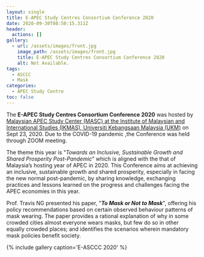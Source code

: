 ```yaml
---
layout: single
title: E-APEC Study Centres Consortium Conference 2020
date: 2020-09-30T08:50:15.311Z
header:
  actions: []
gallery:
  - url: /assets/images/front.jpg
    image_path: /assets/images/front.jpg
    title: E-APEC Study Centres Consortium Conference 2020
    alt: Not Available.
tags:
  - ASCCC
  - Mask
categories:
  - APEC Study Centre
toc: false
---
```

The **E-APEC Study Centres Consortium Conference 2020** was hosted by [Malaysian APEC Study Center (MASC) at the Institute of Malaysian and International Studies (IKMAS), Universiti Kebangsaan Malaysia (UKM)](http://www.ukm.my/ikmas/) on Sept 23, 2020. Due to the COVID-19 pandemic ,the Conference was held through ZOOM meeting. 

The theme this year is “*Towards an Inclusive, Sustainable Growth and Shared Prosperity Post-Pandemic*” which is aligned with the that of Malaysia’s hosting year of APEC in 2020. This Conference aims at achieving an inclusive, sustainable growth and shared prosperity, especially in facing the new normal post-pandemic, by sharing knowledge, exchanging practices and lessons learned on the progress and challenges facing the APEC economies in this year.

Prof. Travis NG presented his paper, "***To Mask or Not to Mask***", offering his policy recommendations based on  certain observed behaviour patterns of mask wearing. The paper provides a rational explanation of why in some crowded cities almost everyone wears masks, but few do so in other equally crowded places; and identifies the scenarios wherein mandatory mask policies benefit society.



{% include gallery caption='E-ASCCC 2020' %}